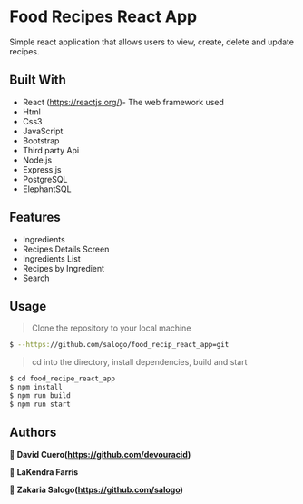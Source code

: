 # Food Recipes React App

Simple react application that allows users to view, create, delete and update recipes. 


## Built With

* React  (https://reactjs.org/)- The web framework used
* Html
* Css3
* JavaScript
* Bootstrap
* Third party Api
* Node.js
* Express.js
* PostgreSQL
* ElephantSQL

## Features
- Ingredients
- Recipes Details Screen
- Ingredients List
- Recipes by Ingredient
- Search

## Usage

> Clone the repository to your local machine

```sh
$ --https://github.com/salogo/food_recip_react_app=git
```
> cd into the directory, install dependencies, build and start

```sh
$ cd food_recipe_react_app
$ npm install
$ npm run build
$ npm run start
```

## Authors

👤  **David Cuero(https://github.com/devouracid)**

👤 **LaKendra Farris**

👤 **Zakaria Salogo(https://github.com/salogo)**



